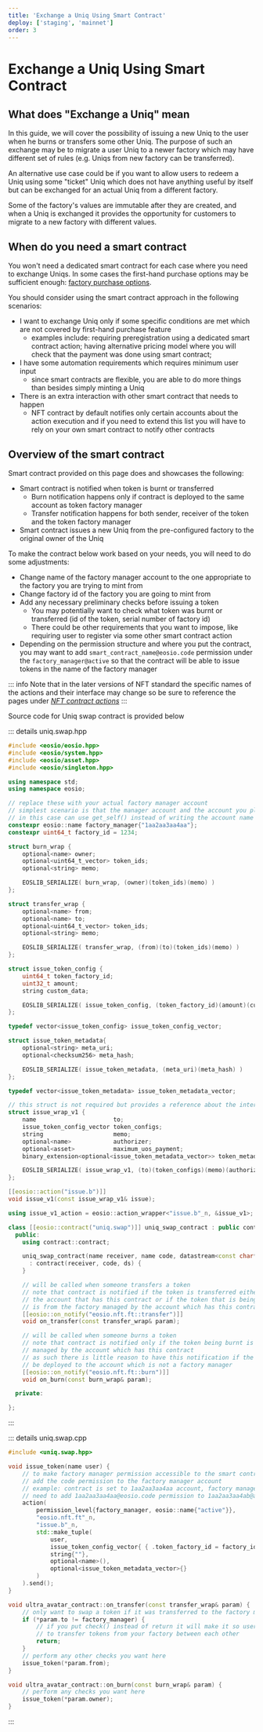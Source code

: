 ```yaml
---
title: 'Exchange a Uniq Using Smart Contract'
deploy: ['staging', 'mainnet']
order: 3
---
```


# Exchange a Uniq Using Smart Contract

## What does "Exchange a Uniq" mean

In this guide, we will cover the possibility of issuing a new Uniq to the user when he burns or transfers some other Uniq. The purpose of such an exchange may be to migrate a user Uniq to a newer factory which may have different set of rules (e.g. Uniqs from new factory can be transferred).

An alternative use case could be if you want to allow users to redeem a Uniq using some "ticket" Uniq which does not have anything useful by itself but can be exchanged for an actual Uniq from a different factory.

Some of the factory's values are immutable after they are created, and when a Uniq is exchanged it provides the opportunity for customers to migrate to a new factory with different values.

## When do you need a smart contract

You won't need a dedicated smart contract for each case where you need to exchange Uniqs. In some cases the first-hand purchase options may be sufficient enough: [factory purchase options](./factory-purchase-options.md#purchase-option-use-cases).

You should consider using the smart contract approach in the following scenarios:
- I want to exchange Uniq only if some specific conditions are met which are not covered by first-hand purchase feature
    - examples include: requiring preregistration using a dedicated smart contract action; having alternative pricing model where you will check that the payment was done using smart contract; 
- I have some automation requirements which requires minimum user input
    - since smart contracts are flexible, you are able to do more things than besides simply minting a Uniq
- There is an extra interaction with other smart contract that needs to happen
    - NFT contract by default notifies only certain accounts about the action execution and if you need to extend this list you will have to rely on your own smart contract to notify other contracts

## Overview of the smart contract

Smart contract provided on this page does and showcases the following:
- Smart contract is notified when token is burnt or transferred
    - Burn notification happens only if contract is deployed to the same account as token factory manager
    - Transfer notification happens for both sender, receiver of the token and the token factory manager
- Smart contract issues a new Uniq from the pre-configured factory to the original owner of the Uniq

To make the contract below work based on your needs, you will need to do some adjustments:
- Change name of the factory manager account to the one appropriate to the factory you are trying to mint from
- Change factory id of the factory you are going to mint from
- Add any necessary preliminary checks before issuing a token
    - You may potentially want to check what token was burnt or transferred (id of the token, serial number of factory id)
    - There could be other requirements that you want to impose, like requiring user to register via some other smart contract action
- Depending on the permission structure and where you put the contract, you may want to add `smart_contract_name@eosio.code` permission under the `factory_manager@active` so that the contract will be able to issue tokens in the name of the factory manager

::: info
Note that in the later versions of NFT standard the specific names of the actions and their interface may change so be sure to reference the pages under *[NFT contract actions](../../../blockchain/contracts/nft-contract/nft-actions/activers.md)*
:::

Source code for Uniq swap contract is provided below

::: details uniq.swap.hpp
```cpp
#include <eosio/eosio.hpp>
#include <eosio/system.hpp>
#include <eosio/asset.hpp>
#include <eosio/singleton.hpp>

using namespace std;
using namespace eosio;

// replace these with your actual factory manager account
// simplest scenario is that the manager account and the account you place this contract in are the same
// in this case can use get_self() instead of writing the account name explicitly
constexpr eosio::name factory_manager{"1aa2aa3aa4aa"};
constexpr uint64_t factory_id = 1234;

struct burn_wrap {
    optional<name> owner;
    optional<uint64_t_vector> token_ids;
    optional<string> memo;

    EOSLIB_SERIALIZE( burn_wrap, (owner)(token_ids)(memo) )
};

struct transfer_wrap {
    optional<name> from;
    optional<name> to;
    optional<uint64_t_vector> token_ids;
    optional<string> memo;

    EOSLIB_SERIALIZE( transfer_wrap, (from)(to)(token_ids)(memo) )
};

struct issue_token_config {
    uint64_t token_factory_id;
    uint32_t amount;
    string custom_data;

    EOSLIB_SERIALIZE( issue_token_config, (token_factory_id)(amount)(custom_data) )
};

typedef vector<issue_token_config> issue_token_config_vector;

struct issue_token_metadata{
    optional<string> meta_uri;
    optional<checksum256> meta_hash;

    EOSLIB_SERIALIZE( issue_token_metadata, (meta_uri)(meta_hash) )
};

typedef vector<issue_token_metadata> issue_token_metadata_vector;

// this struct is not required but provides a reference about the interface of issue.b action
struct issue_wrap_v1 {
    name                      to;
    issue_token_config_vector token_configs;
    string                    memo;
    optional<name>            authorizer;
    optional<asset>           maximum_uos_payment;
    binary_extension<optional<issue_token_metadata_vector>> token_metadata;

    EOSLIB_SERIALIZE( issue_wrap_v1, (to)(token_configs)(memo)(authorizer)(maximum_uos_payment)(token_metadata) )
};

[[eosio::action("issue.b")]]
void issue_v1(const issue_wrap_v1& issue);

using issue_v1_action = eosio::action_wrapper<"issue.b"_n, &issue_v1>;

class [[eosio::contract("uniq.swap")]] uniq_swap_contract : public contract {
  public:
    using contract::contract;

    uniq_swap_contract(name receiver, name code, datastream<const char*> ds)
      : contract(receiver, code, ds) {
    }

    // will be called when someone transfers a token
    // note that contract is notified if the token is transferred either from or to
    // the account that has this contract or if the token that is being transferred
    // is from the factory managed by the account which has this contract
    [[eosio::on_notify("eosio.nft.ft::transfer")]]
    void on_transfer(const transfer_wrap& param);

    // will be called when someone burns a token
    // note that contract is notified only if the token being burnt is from a factory
    // managed by the account which has this contract
    // as such there is little reason to have this notification if the contract will
    // be deployed to the account which is not a factory manager
    [[eosio::on_notify("eosio.nft.ft::burn")]]
    void on_burn(const burn_wrap& param);

  private:

};
```
:::

::: details uniq.swap.cpp
```cpp
#include <uniq.swap.hpp>

void issue_token(name user) {
    // to make factory manager permission accessible to the smart contract you need to
    // add the code permission to the factory manager account
    // example: contract is set to 1aa2aa3aa4aa account, factory manager is 1aa2aa3aa4ab
    // need to add 1aa2aa3aa4aa@eosio.code permission to 1aa2aa3aa4ab@active
    action(
        permission_level{factory_manager, eosio::name{"active"}},
        "eosio.nft.ft"_n,
        "issue.b"_n,
        std::make_tuple(
            user,
            issue_token_config_vector{ { .token_factory_id = factory_id, .amount = 1 } },
            string{""},
            optional<name>(),
            optional<issue_token_metadata_vector>{}
        )
    ).send();
}

void ultra_avatar_contract::on_transfer(const transfer_wrap& param) {
    // only want to swap a token if it was transferred to the factory manager
    if (*param.to != factory_manager) {
        // if you put check() instead of return it will make it so users won't be able
        // to transfer tokens from your factory between each other
        return;
    }
    // perform any other checks you want here
    issue_token(*param.from);
}

void ultra_avatar_contract::on_burn(const burn_wrap& param) {
    // perform any checks you want here
    issue_token(*param.owner);
}
```
:::
